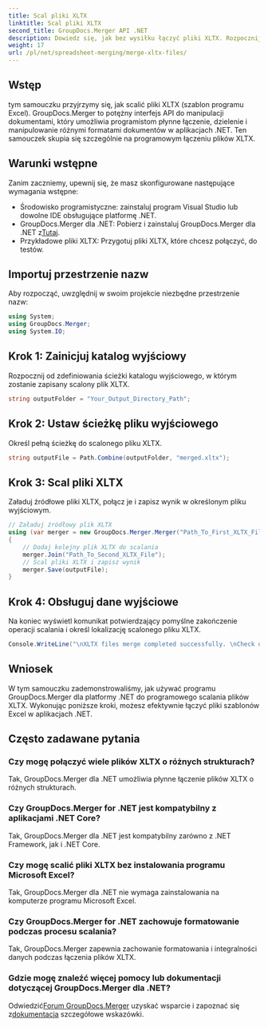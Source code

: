 ```yaml
---
title: Scal pliki XLTX
linktitle: Scal pliki XLTX
second_title: GroupDocs.Merger API .NET
description: Dowiedz się, jak bez wysiłku łączyć pliki XLTX. Rozpocznij scalanie plików XLTX i efektywnie usprawnij swoje zadania związane z zarządzaniem dokumentami.
weight: 17
url: /pl/net/spreadsheet-merging/merge-xltx-files/
---
```

## Wstęp
tym samouczku przyjrzymy się, jak scalić pliki XLTX (szablon programu Excel). GroupDocs.Merger to potężny interfejs API do manipulacji dokumentami, który umożliwia programistom płynne łączenie, dzielenie i manipulowanie różnymi formatami dokumentów w aplikacjach .NET. Ten samouczek skupia się szczególnie na programowym łączeniu plików XLTX.
## Warunki wstępne
Zanim zaczniemy, upewnij się, że masz skonfigurowane następujące wymagania wstępne:
- Środowisko programistyczne: zainstaluj program Visual Studio lub dowolne IDE obsługujące platformę .NET.
-  GroupDocs.Merger dla .NET: Pobierz i zainstaluj GroupDocs.Merger dla .NET z[Tutaj](https://releases.groupdocs.com/merger/net/).
- Przykładowe pliki XLTX: Przygotuj pliki XLTX, które chcesz połączyć, do testów.

## Importuj przestrzenie nazw
Aby rozpocząć, uwzględnij w swoim projekcie niezbędne przestrzenie nazw:
```csharp
using System; 
using GroupDocs.Merger;
using System.IO;
```
## Krok 1: Zainicjuj katalog wyjściowy
Rozpocznij od zdefiniowania ścieżki katalogu wyjściowego, w którym zostanie zapisany scalony plik XLTX.
```csharp
string outputFolder = "Your_Output_Directory_Path";
```
## Krok 2: Ustaw ścieżkę pliku wyjściowego
Określ pełną ścieżkę do scalonego pliku XLTX.
```csharp
string outputFile = Path.Combine(outputFolder, "merged.xltx");
```
## Krok 3: Scal pliki XLTX
Załaduj źródłowe pliki XLTX, połącz je i zapisz wynik w określonym pliku wyjściowym.
```csharp
// Załaduj źródłowy plik XLTX
using (var merger = new GroupDocs.Merger.Merger("Path_To_First_XLTX_File"))
{
    // Dodaj kolejny plik XLTX do scalania
    merger.Join("Path_To_Second_XLTX_File");
    // Scal pliki XLTX i zapisz wynik
    merger.Save(outputFile);
}
```
## Krok 4: Obsługuj dane wyjściowe
Na koniec wyświetl komunikat potwierdzający pomyślne zakończenie operacji scalania i określ lokalizację scalonego pliku XLTX.
```csharp
Console.WriteLine("\nXLTX files merge completed successfully. \nCheck output in {0}", outputFolder);
```

## Wniosek
W tym samouczku zademonstrowaliśmy, jak używać programu GroupDocs.Merger dla platformy .NET do programowego scalania plików XLTX. Wykonując poniższe kroki, możesz efektywnie łączyć pliki szablonów Excel w aplikacjach .NET.

## Często zadawane pytania
### Czy mogę połączyć wiele plików XLTX o różnych strukturach?
Tak, GroupDocs.Merger dla .NET umożliwia płynne łączenie plików XLTX o różnych strukturach.
### Czy GroupDocs.Merger for .NET jest kompatybilny z aplikacjami .NET Core?
Tak, GroupDocs.Merger dla .NET jest kompatybilny zarówno z .NET Framework, jak i .NET Core.
### Czy mogę scalić pliki XLTX bez instalowania programu Microsoft Excel?
Tak, GroupDocs.Merger dla .NET nie wymaga zainstalowania na komputerze programu Microsoft Excel.
### Czy GroupDocs.Merger for .NET zachowuje formatowanie podczas procesu scalania?
Tak, GroupDocs.Merger zapewnia zachowanie formatowania i integralności danych podczas łączenia plików XLTX.
### Gdzie mogę znaleźć więcej pomocy lub dokumentacji dotyczącej GroupDocs.Merger dla .NET?
 Odwiedzić[Forum GroupDocs.Merger](https://forum.groupdocs.com/c/merger/32) uzyskać wsparcie i zapoznać się z[dokumentacja](https://tutorials.groupdocs.com/merger/net/) szczegółowe wskazówki.